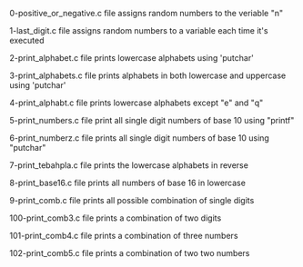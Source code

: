 0-positive_or_negative.c file assigns random numbers to the veriable "n"

1-last_digit.c file assigns random numbers to a variable each time it's executed

2-print_alphabet.c file prints lowercase alphabets using 'putchar'

3-print_alphabets.c file prints alphabets in both lowercase and uppercase using 'putchar'

4-print_alphabt.c file prints lowercase alphabets except "e" and "q"

5-print_numbers.c file print all single digit numbers of base 10 using "printf"

6-print_numberz.c file prints all single digit numbers of base 10 using "putchar"

7-print_tebahpla.c file prints the lowercase alphabets in reverse

8-print_base16.c file prints all numbers of base 16 in lowercase

9-print_comb.c file prints all possible combination of single digits

100-print_comb3.c file prints a combination of two digits

101-print_comb4.c file prints a combination of three numbers

102-print_comb5.c file prints a combination of two two numbers
